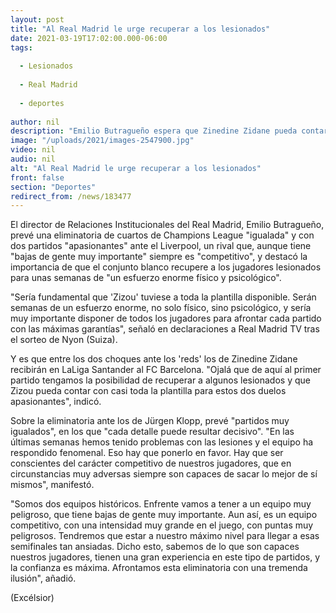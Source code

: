 ```yaml
---
layout: post
title: "Al Real Madrid le urge recuperar a los lesionados"
date: 2021-03-19T17:02:00.000-06:00
tags:
  
  - Lesionados
  
  - Real Madrid
  
  - deportes
  
author: nil
description: "Emilio Butragueño espera que Zinedine Zidane pueda contar con toda la plantilla para los duelos ante el Liverpool y el Barcelona"
image: "/uploads/2021/images-2547900.jpg"
video: nil
audio: nil
alt: "Al Real Madrid le urge recuperar a los lesionados"
front: false
section: "Deportes"
redirect_from: /news/183477
---
```


El director de Relaciones Institucionales del Real Madrid, Emilio Butragueño, prevé una eliminatoria de cuartos de Champions League "igualada" y con dos partidos "apasionantes" ante el Liverpool, un rival que, aunque tiene "bajas de gente muy importante" siempre es "competitivo", y destacó la importancia de que el conjunto blanco recupere a los jugadores lesionados para unas semanas de "un esfuerzo enorme físico y psicológico".

"Sería fundamental que 'Zizou' tuviese a toda la plantilla disponible. Serán semanas de un esfuerzo enorme, no solo físico, sino psicológico, y sería muy importante disponer de todos los jugadores para afrontar cada partido con las máximas garantías", señaló en declaraciones a Real Madrid TV tras el sorteo de Nyon (Suiza).

Y es que entre los dos choques ante los 'reds' los de Zinedine Zidane recibirán en LaLiga Santander al FC Barcelona. "Ojalá que de aquí al primer partido tengamos la posibilidad de recuperar a algunos lesionados y que Zizou pueda contar con casi toda la plantilla para estos dos duelos apasionantes", indicó.

Sobre la eliminatoria ante los de Jürgen Klopp, prevé "partidos muy igualados", en los que "cada detalle puede resultar decisivo". "En las últimas semanas hemos tenido problemas con las lesiones y el equipo ha respondido fenomenal. Eso hay que ponerlo en favor. Hay que ser conscientes del carácter competitivo de nuestros jugadores, que en circunstancias muy adversas siempre son capaces de sacar lo mejor de sí mismos", manifestó.

"Somos dos equipos históricos. Enfrente vamos a tener a un equipo muy peligroso, que tiene bajas de gente muy importante. Aun así, es un equipo competitivo, con una intensidad muy grande en el juego, con puntas muy peligrosos. Tendremos que estar a nuestro máximo nivel para llegar a esas semifinales tan ansiadas. Dicho esto, sabemos de lo que son capaces nuestros jugadores, tienen una gran experiencia en este tipo de partidos, y la confianza es máxima. Afrontamos esta eliminatoria con una tremenda ilusión", añadió.

(Excélsior)